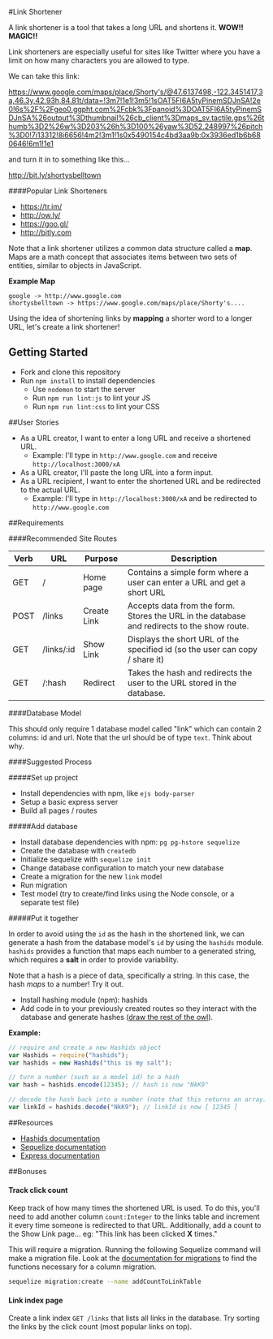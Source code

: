 #Link Shortener

A link shortener is a tool that takes a long URL and shortens it. **WOW!! MAGIC!!**

Link shorteners are especially useful for sites like Twitter where you have a limit on how many characters you are allowed to type.

We can take this link:

https://www.google.com/maps/place/Shorty's/@47.6137498,-122.3451417,3a,46.3y,42.93h,84.81t/data=!3m7!1e1!3m5!1sOAT5FI6A5tyPinemSDJnSA!2e0!6s%2F%2Fgeo0.ggpht.com%2Fcbk%3Fpanoid%3DOAT5FI6A5tyPinemSDJnSA%26output%3Dthumbnail%26cb_client%3Dmaps_sv.tactile.gps%26thumb%3D2%26w%3D203%26h%3D100%26yaw%3D52.248997%26pitch%3D0!7i13312!8i6656!4m2!3m1!1s0x5490154c4bd3aa9b:0x3936ed1b6b680646!6m1!1e1

and turn it in to something like this...

http://bit.ly/shortysbelltown

####Popular Link Shorteners

* https://tr.im/
* http://ow.ly/
* https://goo.gl/
* http://bitly.com

Note that a link shortener utilizes a common data structure called a **map**. Maps are a math concept that associates items between two sets of entities, similar to objects in JavaScript.

**Example Map**

```
google -> http://www.google.com
shortysbelltown -> https://www.google.com/maps/place/Shorty's....
```

Using the idea of shortening links by **mapping** a shorter word to a longer URL, let's create a link shortener!

## Getting Started

* Fork and clone this repository
* Run `npm install` to install dependencies
  * Use `nodemon` to start the server
  * Run `npm run lint:js` to lint your JS
  * Run `npm run lint:css` to lint your CSS

##User Stories

* As a URL creator, I want to enter a long URL and receive a shortened URL.
  * Example: I'll type in `http://www.google.com` and receive `http://localhost:3000/xA`
* As a URL creator, I'll paste the long URL into a form input.
* As a URL recipient, I want to enter the shortened URL and be redirected to the actual URL.
  * Example: I'll type in `http://localhost:3000/xA` and be redirected to `http://www.google.com`

##Requirements

####Recommended Site Routes

| Verb | URL | Purpose | Description |
|---|---|---|---|
| GET | / | Home page | Contains a simple form where a user can enter a URL and get a short URL |
| POST | /links | Create Link | Accepts data from the form. Stores the URL in the database and redirects to the show route. |
| GET | /links/:id | Show Link | Displays the short URL of the specified id (so the user can copy / share it) |
| GET | /:hash | Redirect | Takes the hash and redirects the user to the URL stored in the database. |

####Database Model

This should only require 1 database model called "link" which can contain 2 columns: id and url. Note that the url should be of type `text`. Think about why.

####Suggested Process

#####Set up project

* Install dependencies with npm, like `ejs body-parser`
* Setup a basic express server
* Build all pages / routes

#####Add database

* Install database dependencies with npm: `pg pg-hstore sequelize`
* Create the database with `createdb`
* Initialize sequelize with `sequelize init`
* Change database configuration to match your new database
* Create a migration for the new `link` model
* Run migration
* Test model (try to create/find links using the Node console, or a separate test file)

#####Put it together

In order to avoid using the `id` as the hash in the shortened link, we can generate a hash from the database model's `id` by using the `hashids` module. `hashids` provides a function that maps each number to a generated string, which requires a **salt** in order to provide variability.

Note that a hash is a piece of data, specifically a string. In this case, the hash *maps* to a number! Try it out.

* Install hashing module (npm): hashids
* Add code in to your previously created routes so they interact with the database and generate hashes ([draw the rest of the owl](http://www.forimpact.org/wp-content/uploads/2014/01/HowToDrawOwl.jpg)).

**Example:**

```js
// require and create a new Hashids object
var Hashids = require("hashids");
var hashids = new Hashids("this is my salt");

// turn a number (such as a model id) to a hash
var hash = hashids.encode(12345); // hash is now "NkK9"

// decode the hash back into a number (note that this returns an array)
var linkId = hashids.decode("NkK9"); // linkId is now [ 12345 ]
```

##Resources

* [Hashids documentation](https://www.npmjs.com/package/hashids)
* [Sequelize documentation](http://docs.sequelizejs.com/en/latest/)
* [Express documentation](http://expressjs.com/4x/api.html)


##Bonuses

#### Track click count

Keep track of how many times the shortened URL is used. To do this, you'll need to add another column `count:Integer` to the links table and increment it every time someone is redirected to that URL. Additionally, add a count to the Show Link page... eg: "This link has been clicked **X** times."

This will require a migration. Running the following Sequelize command will make a migration file. Look at the [documentation for migrations](http://docs.sequelizejs.com/en/latest/docs/migrations/#functions) to find the functions necessary for a column migration.

```bash
sequelize migration:create --name addCountToLinkTable
```

#### Link index page

Create a link index `GET /links` that lists all links in the database. Try sorting the links by the click count (most popular links on top).



